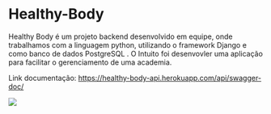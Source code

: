 # Healthy-Body
Healthy Body é um projeto backend desenvolvido em equipe, onde trabalhamos com a linguagem python, utilizando o framework Django e como banco de dados PostgreSQL . O Intuito foi desenvovler uma aplicação para facilitar o gerenciamento de uma academia.

Link documentação: https://healthy-body-api.herokuapp.com/api/swagger-doc/

<img src="https://res.cloudinary.com/dqqw3fvn2/image/upload/v1668707606/GymAcademiaFitnessMusuca%C3%A7%C3%A3o_qqzgib.jpg"/>
